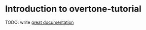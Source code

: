 # Introduction to overtone-tutorial

TODO: write [great documentation](http://jacobian.org/writing/what-to-write/)
